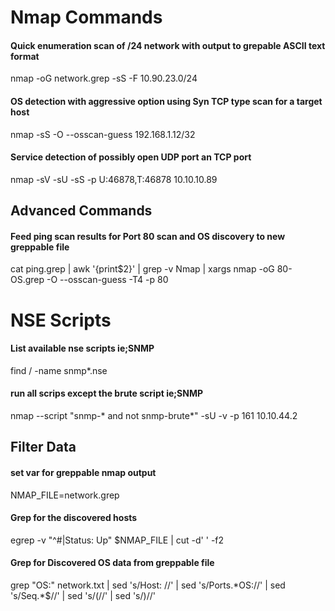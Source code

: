 # Nmap Commands
#### Quick enumeration scan of /24 network with output to grepable ASCII text format
nmap -oG network.grep -sS -F 10.90.23.0/24
#### OS detection with aggressive option using Syn TCP type scan for a target host
nmap -sS -O --osscan-guess 192.168.1.12/32
#### Service detection of possibly open UDP port an TCP port
  nmap -sV -sU -sS -p U:46878,T:46878 10.10.10.89

## Advanced Commands
#### Feed ping scan results for Port 80 scan and OS discovery to new greppable file
cat ping.grep | awk '{print$2}' | grep -v Nmap | xargs nmap -oG 80-OS.grep -O --osscan-guess -T4 -p 80

# NSE Scripts
#### List available nse scripts ie;SNMP
find / -name snmp*.nse
#### run all scrips except the brute script ie;SNMP
nmap  --script "snmp-* and not snmp-brute*" -sU -v -p 161 10.10.44.2



## Filter Data
#### set var for greppable nmap output
NMAP_FILE=network.grep
#### Grep for the discovered hosts
egrep -v "^#|Status: Up" $NMAP_FILE | cut -d' ' -f2
#### Grep for Discovered OS data from greppable file
grep "OS:" network.txt | sed 's/Host: //' | sed 's/Ports.\*OS://' | sed 's/Seq.\*$//' | sed 's/(//' | sed 's/)//'
